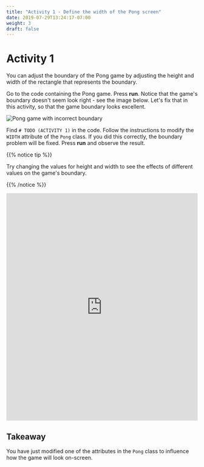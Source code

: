 ```yaml
---
title: "Activity 1 - Define the width of the Pong screen"
date: 2019-07-29T13:24:17-07:00
weight: 3
draft: false
---
```


# Activity 1

You can adjust the boundary of the Pong game by adjusting the height and width of the rectangle that represents the boundary.

Go to the code containing the Pong game. Press **run**. Notice that the game's boundary doesn't seem look right - see the image below. Let's fix that in this activity, so that the game boundary looks excellent.

![Pong game with incorrect boundary](../media/width-highlight.png)

Find `# TODO (ACTIVITY 1)` in the code. Follow the instructions to modify the `WIDTH` attribute of the `Pong` class. If you did this correctly, the boundary problem will be fixed. Press <b>run</b> and observe the result.

{{% notice tip %}}

Try changing the values for height and width to see the effects of different values on the game's boundary.

{{% /notice %}}
<iframe height="600px" width="100%" src="https://replit.com/@nuevofoundation/PongLessonStudent?lite=true" scrolling="no" frameborder="no" allowtransparency="true" allowfullscreen="true" sandbox="allow-forms allow-pointer-lock allow-popups allow-same-origin allow-scripts allow-modals"></iframe>

## Takeaway

You have just modified one of the attributes in the `Pong` class to influence how the game will look on-screen.
